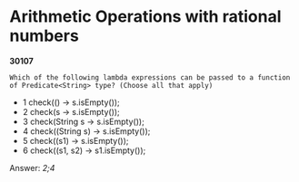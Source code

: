 Arithmetic Operations with rational numbers
===========================================
**30107**
```
Which of the following lambda expressions can be passed to a function of Predicate<String> type? (Choose all that apply)
```


- 1 check(() -> s.isEmpty());
- 2 check(s -> s.isEmpty());
- 3 check(String s -> s.isEmpty());
- 4 check((String s) -> s.isEmpty());
- 5 check((s1) -> s.isEmpty());
- 6 check((s1, s2) -> s1.isEmpty());

Answer: *2;4*

